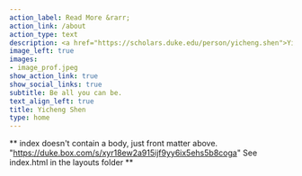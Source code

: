```yaml
---
action_label: Read More &rarr;
action_link: /about
action_type: text
description: <a href="https://scholars.duke.edu/person/yicheng.shen">Yicheng Shen</a> (he/him/his) is a motivated, research-oriented graduate student pursuing M.S. in Statistical Science at Duke University. He is very interested in topics such as network meta-analysis, power analysis, social network analysis, (Bayesian) hierarchical modeling and diagnostic, latent factor analysis, extreme value analysis and causal inference. He also loves to explore the intersection of statistics and social sciences and has participated in several applied quantitative social science projects over the past years.
image_left: true
images:
- image_prof.jpeg
show_action_link: true
show_social_links: true
subtitle: Be all you can be.
text_align_left: true
title: Yicheng Shen
type: home
---
```


** index doesn't contain a body, just front matter above.
"https://duke.box.com/s/xyr18ew2a915ijf9yy6ix5ehs5b8coga"
See index.html in the layouts folder **
